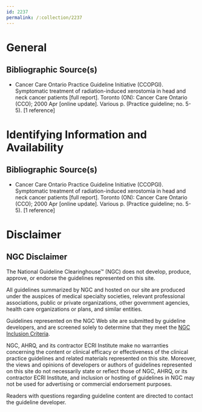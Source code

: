 ```yaml
---
id: 2237
permalink: /:collection/2237
---
```


# General

## Bibliographic Source(s)

- Cancer Care Ontario Practice Guideline Initiative (CCOPGI). Symptomatic treatment of radiation-induced xerostomia in head and neck cancer patients [full report]. Toronto (ON): Cancer Care Ontario (CCO); 2000 Apr [online update]. Various p. (Practice guideline; no. 5-5). [1 reference]

# Identifying Information and Availability

## Bibliographic Source(s)

- Cancer Care Ontario Practice Guideline Initiative (CCOPGI). Symptomatic treatment of radiation-induced xerostomia in head and neck cancer patients [full report]. Toronto (ON): Cancer Care Ontario (CCO); 2000 Apr [online update]. Various p. (Practice guideline; no. 5-5). [1 reference]

# Disclaimer

## NGC Disclaimer

The National Guideline Clearinghouse™ (NGC) does not develop, produce, approve, or endorse the guidelines represented on this site.

All guidelines summarized by NGC and hosted on our site are produced under the auspices of medical specialty societies, relevant professional associations, public or private organizations, other government agencies, health care organizations or plans, and similar entities.

Guidelines represented on the NGC Web site are submitted by guideline developers, and are screened solely to determine that they meet the [NGC Inclusion Criteria](/help-and-about/summaries/inclusion-criteria).

NGC, AHRQ, and its contractor ECRI Institute make no warranties concerning the content or clinical efficacy or effectiveness of the clinical practice guidelines and related materials represented on this site. Moreover, the views and opinions of developers or authors of guidelines represented on this site do not necessarily state or reflect those of NGC, AHRQ, or its contractor ECRI Institute, and inclusion or hosting of guidelines in NGC may not be used for advertising or commercial endorsement purposes.

Readers with questions regarding guideline content are directed to contact the guideline developer.

